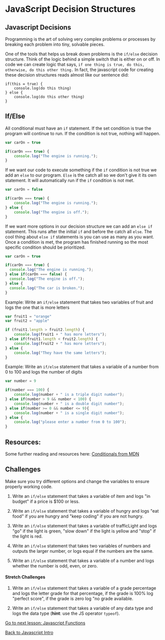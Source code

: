 # JavaScript Decision Structures

## Javascript Decisions

Programming is the art of solving very complex problems or processes by breaking each problem into tiny, solvable pieces.

One of the tools that helps us break down problems is the `if/else` decision structure. Think of the logic behind a simple switch that is either on or off. In code we can create logic that says,
`if one thing is true, do this, otherwise, do this other thing.`
In fact, the javascript code for creating these decision structures reads almost like our sentence did:
```
if(this = true) {
    console.log(do this thing)
} else {
    console.log(do this other thing)
}
```

## If/Else

All conditional must have an `if` statement. If the set condition is true the program will continue to run. If the condition is not true, nothing will happen.

```javascript
var carOn = true

if(carOn === true) {
    console.log("The engine is running.");
}
```
If we want our code to execute something if the `if` condition is not true we add an `else` to our program. `Else` is the catch all so we don't give it its own statement. It will automatically run if the `if` condition is not met.

```javascript
var carOn = false

if(carOn === true) {
    console.log("The engine is running.");
} else {
    console.log("The engine is off.");
}
```
If we want more options in our decision structure we can add an `else if` statement. This runs after the initial `if` and before the catch all `else`. The cool thing about `else if` statements is you can use as many as you want. Once a condition is met, the program has finished running so the most specific condition should be prioritized.

```javascript
var carOn = true

if(carOn === true) {
  console.log("The engine is running.");
} else if(carOn === false) {
  console.log("The engine is off.");
} else {
  console.log("The car is broken.");
}
```

Example: Write an `if/else` statement that takes two variables of fruit and logs the one that is more letters

```javascript
var fruit1 = "orange"
var fruit2 = "apple"

if (fruit1.length > fruit2.length) {
    console.log(fruit1 + " has more letters");
} else if(fruit1.length < fruit2.length) {
    console.log(fruit2 + " has more letters");
} else {
    console.log("They have the same letters");
}
```
Example: Write an `if/else` statement that takes a variable of a number from 0 to 100 and logs the number of digits
```javascript
var number = 9

if(number === 100) {
    console.log(number + " is a triple digit number");
} else if(number > 9 && number < 100) {
    console.log(number + " is a double digit number");
} else if(number >= 0 && number <= 9){
    console.log(number + " is a single digit number");
} else {
    console.log("please enter a number from 0 to 100");
}
```

## Resources:

Some further reading and resources here: <a href="https://developer.mozilla.org/en-US/docs/Learn/JavaScript/Building_blocks/conditionals">Conditionals from MDN</a>

## Challenges

Make sure you try different options and change the variables to ensure properly working code.

1) Write an `if/else` statement that takes a variable of item and logs "in budget" if a price is $100 or less.

2) Write an `if/else` statement that takes a variable of hungry and logs "eat food" if you are hungry and "keep coding" if you are not hungry.

3) Write an `if/else` statement that takes a variable of trafficLight and logs "go" if the light is green, "slow down" if the light is yellow and "stop" if the light is red.

4) Write an `if/else` statement that takes two variables of numbers and outputs the larger number, or logs equal if the numbers are the same.

5) Write an `if/else` statement that takes a variable of a number and logs whether the number is odd, even, or zero.

#### Stretch Challenges

1) Write an `if/else` statement that takes a variable of a grade percentage and logs the letter grade for that percentage, if the grade is 100% log "perfect score", if the grade is zero log "no grade available.

2) Write an `if/else` statement that takes a variable of any data type and logs the data type (**hint**: use the JS operator `typeof`).


[Go to next lesson: Javascript Functions](./03js_functions.md)


[Back to Javascript Intro](./01js_intro.md)
